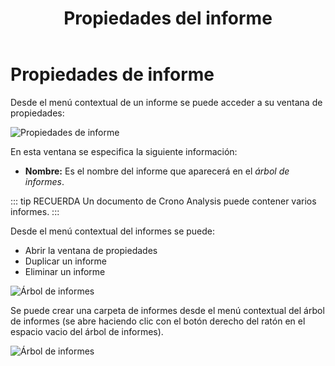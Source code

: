 ﻿---
title: Propiedades del informe
position: 130
Autogenerated: true
---

# Propiedades de informe

Desde el menú contextual de un informe se puede acceder a su ventana de propiedades:

![Propiedades de informe](/images/analysis/PropiedadesInforme.png)

En esta ventana se especifica la siguiente información:

- **Nombre:** Es el nombre del informe que aparecerá en el *árbol de informes*.

::: tip RECUERDA
Un documento de Crono Analysis puede contener varios informes. 
:::



Desde el menú contextual del informes se puede:

- Abrir la ventana de propiedades
- Duplicar un informe
- Eliminar un informe


![Árbol de informes](/images/analysis/ArbolInformes.png)


Se puede crear una carpeta de informes desde el menú contextual del árbol de informes (se abre haciendo clic con el botón derecho del ratón en el espacio vacio del árbol de informes). 


![Árbol de informes](/images/analysis/ArbolInformes2.png)

